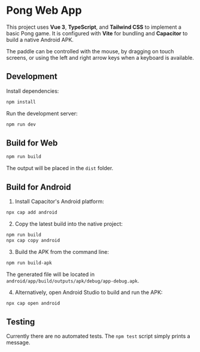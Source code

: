 # Pong Web App

This project uses **Vue 3**, **TypeScript**, and **Tailwind CSS** to implement a basic Pong game. It is configured with **Vite** for bundling and **Capacitor** to build a native Android APK.

The paddle can be controlled with the mouse, by dragging on touch screens, or
using the left and right arrow keys when a keyboard is available.

## Development

Install dependencies:

```bash
npm install
```

Run the development server:

```bash
npm run dev
```

## Build for Web

```bash
npm run build
```

The output will be placed in the `dist` folder.

## Build for Android

1. Install Capacitor's Android platform:

```bash
npx cap add android
```

2. Copy the latest build into the native project:

```bash
npm run build
npx cap copy android
```

3. Build the APK from the command line:

```bash
npm run build-apk
```

The generated file will be located in
`android/app/build/outputs/apk/debug/app-debug.apk`.

4. Alternatively, open Android Studio to build and run the APK:

```bash
npx cap open android
```

## Testing

Currently there are no automated tests. The `npm test` script simply prints a message.
